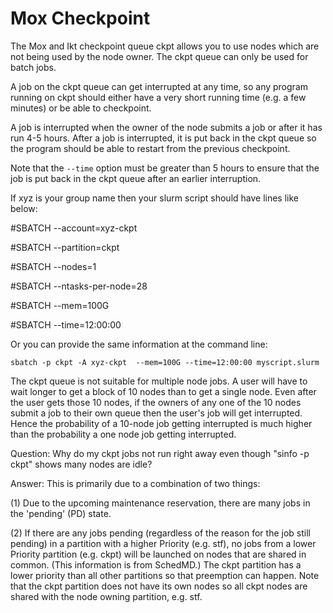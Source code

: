 # Mox Checkpoint

The Mox and Ikt checkpoint queue ckpt allows you to use nodes which are not being used by the node owner. The ckpt queue can only be used for batch jobs. 

A job on the ckpt queue can get interrupted at any time, so any program running on ckpt should either have a very short running time (e.g. a few minutes) or be able to checkpoint. 

A job is interrupted when the owner of the node submits a job or after it has run 4-5 hours. After a job is interrupted, it is put back in the ckpt queue so the program should be able to restart from the previous checkpoint. 

Note that the ```--time``` option must be greater than 5 hours to ensure that the job is put back in the ckpt queue after an earlier interruption.

If xyz is your group name then your slurm script should have lines like below:

#SBATCH --account=xyz-ckpt

#SBATCH --partition=ckpt

#SBATCH --nodes=1

#SBATCH --ntasks-per-node=28

#SBATCH --mem=100G

#SBATCH --time=12:00:00

Or you can provide the same information at the command line:

```sbatch -p ckpt -A xyz-ckpt  --mem=100G --time=12:00:00 myscript.slurm```

The ckpt queue is not suitable for multiple node jobs. A user will have to wait longer to get a block of 10 nodes than to get a single node. Even after the user gets those 10 nodes, if the owners of any one of the 10 nodes submit a job to their own queue then the user's job will get interrupted. Hence the probability of a 10-node job getting interrupted is much higher than  the probability a one node job getting interrupted.

Question: Why do my ckpt jobs not run right away even though "sinfo -p ckpt" shows many nodes are idle?

Answer: This is primarily due to a combination of two things:

(1) Due to the upcoming maintenance reservation, there are many jobs in the 'pending' (PD) state.

(2) If there are any jobs pending (regardless of the reason for the job still pending) in a partition with a higher Priority (e.g. stf), no jobs from a lower Priority partition (e.g. ckpt) will be launched on nodes that are shared in common. (This information is from SchedMD.)
The ckpt partition has a lower priority than all other partitions so that preemption can happen. Note that the ckpt partition does not have its own nodes so all ckpt nodes are shared with the node owning partition, e.g. stf.
